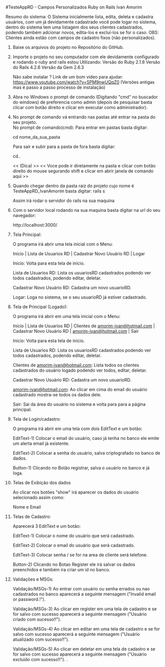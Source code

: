 
#TesteAppRD - Campos Personalizados Ruby on Rails Ivan Amorim

Resumo do sistema: 
O Sistema inicialmente lista, edita, deleta e cadastra usuários, com um já devidamente cadastrado você pode logar no sistema, dentro do sistema 
tem uma listagem dos seus clientes cadastrados, podendo também adcionar novos, edita-los e excluí-los se for o caso. 
OBS: Clientes ainda estão com campos de cadastro fixos (não personalizados).

1) Baixe os arquivos do projeto no Repositório do GitHub.

2) Importe o projeto no seu computador com ele devidamente configurado e rodando o ruby and rails estou Utilizando: 
	Versão do Ruby 2.1.8
	Versão do Rails 4.2.6
	Versão da Gem 2.6.3
	
	Não sabe instalar ?
	Link de um bom video para ajudar:
	https://www.youtube.com/watch?v=SPM9nwUQqZ0 (Versões antigas mas é passo a passo processo de instalação)

3) Abra no Windows o prompt de comando (Digitando "cmd" no buscador do windows) 
   de preferencia como admin (depois de pesquisar basta clicar com botão direito e clicar em executar como administrador).

4) No prompt de comando vá entrando nas pastas até entrar na pasta do seu projeto.<br>
	No prompt de comando(cmd):
	Para entrar em pastas basta digitar:  
	
	cd nome_da_sua_pasta
	
	Para sair e subir para a pasta de fora basta digitar: 
	
	cd..

	<< (Dica) >> 
	<< Voce pode ir diretamente na pasta e clicar com botão direito do mouse segurando shift e clicar em abrir janela de comando aqui >>
	
5) Quando chegar dentro da pasta raiz do projeto cujo nome é TesteAppRD_IvanAmorim basta digitar: 
	rails s   
	
	Assim irá rodar o servidor do rails na sua maquina
	
6)  Com o servidor local rodando na sua maquina basta digitar na url do seu navegador:

	http://localhost:3000/

7) Tela Principal:

	O programa irá abrir uma tela inicial com o Menu:
	
	Inicio | Lista de Usuarios RD | Cadastrar Novo Usuário RD | Logar

	Inicio: Volta para esta tela de inicio.
	
	Lista de Usuarios RD: Lista os usuariosRD cadastrados podendo ver todos cadastrados, podendo editar, deletar.

	Cadastrar Novo Usuário RD: Cadastra um novo usuarioRD.
	
	Logar: Loga no sistema, se o seu usuarioRD já estiver cadastrado.
	
8) Tela de Principal (Logado):

	O programa irá abrir em uma tela inicial com o Menu:
	
	Inicio | Lista de Usuarios RD | Clientes de amorim-ivan@hotmail.com | Cadastrar Novo Usuário RD | amorim-ivan@hotmail.com | Sair 

	Inicio: Volta para esta tela de inicio.
	
	Lista de Usuarios RD: Lista os usuariosRD cadastrados podendo ver todos cadastrados, podendo editar, deletar.
	
	Clientes de amorim-ivan@hotmail.com: Lista todos os clientes cadastrados do usuário logado podendo ver todos, editar, deletar.
	
	Cadastrar Novo Usuário RD: Cadastra um novo usuarioRD.
	
	amorim-ivan@hotmail.com: Ao clicar em cima do email do usuário cadastrado mostra-se todos os dados dele.
	
	Sair: Sai da área do usuário no sistema e volta para para a página principal.
	

9) Tela de Login/cadastro:

	O programa irá abrir em uma tela com dois EditText e um botão:

	EditText-1) Colocar o email do usuário, caso já tenha no banco ele emite um alerta email já existente.
	
	EditText-2) Colocar a senha do usuário, salva criptografado no banco de dados.

	Button-1) Clicando no Botão registrar, salva o usuário no banco e já loga.
	
	
10) Telas de Exibição dos dados

	Ao clicar nos botões "show" irá aparecer os dados do usuário selecionado assim como:

	Nome e Email
	
11) Telas de Cadastro:

	Aparecerá 3 EditText e um botão:
	
	EditText-1) Colocar o nome do usuário que será cadastrado.
	
	EditText-2) Colocar o email do usuário que será cadastrado.

	EditText-3) Colocar senha / se for na area de cliente será telefone.
	
	Button-2) Clicando no Botao Register ele irá salvar os dados preenchidos e também ira criar um id no banco.
	
12) Validações e MSGs:
	
	Validação/MSGs-1) Ao entrar com usuário ou senha errados ou nao cadastrados no banco aparecerá a seguinte mensagem ("Invalid email or password.!").
	
	Validação/MSGs-3) Ao clicar em register em uma tela de cadastro e se for salvo com sucesso aparecerá a seguinte mensagem ("Usuário criado com sucesso!!").

	Validação/MSGs-4) Ao clicar em editar em uma tela de cadastro e se for salvo com sucesso aparecerá a seguinte mensagem ("Usuário atualizado com sucesso!!").

	Validação/MSGs-5) Ao clicar em deletar em uma tela de cadastro e se for salvo com sucesso aparecerá a seguinte mensagem ("Usuário excluido com sucesso!!").	
.

